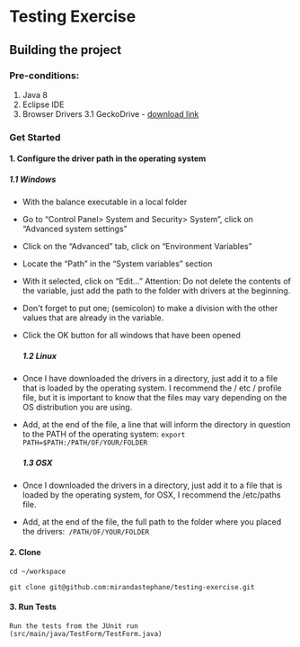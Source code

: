 # Testing Exercise

## Building the project

### Pre-conditions:

1. Java 8 
2. Eclipse IDE
3. Browser Drivers
    3.1 GeckoDrive - [download link](https://github.com/mozilla/geckodriver/releases)

### Get Started

#### 1. Configure the driver path in the operating system

  ##### 1.1 Windows
 
- With the balance executable in a local folder
- Go to “Control Panel> System and Security> System”, click on “Advanced system settings”
- Click on the “Advanced” tab, click on “Environment Variables”
- Locate the “Path” in the “System variables” section
- With it selected, click on “Edit…”
 Attention: Do not delete the contents of the variable, just add the path to the folder with drivers at the beginning.
- Don't forget to put one; (semicolon) to make a division with the other values that are already in the variable.
- Click the OK button for all windows that have been opened
 
  ##### 1.2 Linux
- Once I have downloaded the drivers in a directory, just add it to a file that is loaded by the operating system. I recommend the / etc / profile file, but it is important to know that the files may vary depending on the OS distribution you are using.
- Add, at the end of the file, a line that will inform the directory in question to the PATH of the operating system: ``` export PATH=$PATH:/PATH/OF/YOUR/FOLDER ```
  ##### 1.3 OSX
- Once I downloaded the drivers in a directory, just add it to a file that is loaded by the operating system, for OSX, I recommend the /etc/paths file.
- Add, at the end of the file, the full path to the folder where you placed the drivers:``` /PATH/OF/YOUR/FOLDER```
    
#### 2. Clone
```
cd ~/workspace
```
```
git clone git@github.com:mirandastephane/testing-exercise.git
```
#### 3. Run Tests

    Run the tests from the JUnit run (src/main/java/TestForm/TestForm.java)

